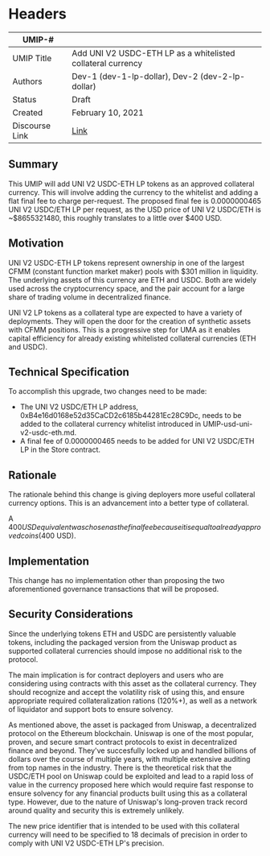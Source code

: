 # Headers
| UMIP-#     |                                                                                                                                          |
|------------|------------------------------------------------------------------------------------------------------------------------------------------|
| UMIP Title | Add UNI V2 USDC-ETH LP as a whitelisted collateral currency              |
| Authors    | Dev-1 (dev-1-lp-dollar), Dev-2 (dev-2-lp-dollar) |
| Status     | Draft                                                                                                                                    |
| Created    | February 10, 2021                                                                                                                        |
| Discourse Link | [Link](https://discourse.umaproject.org/t/add-uniswap-v2-usdc-eth-as-a-supported-collateral-currency/205)                            |
 
## Summary
This UMIP will add UNI V2 USDC-ETH LP tokens as an approved collateral currency. This will involve adding the currency to the whitelist and adding a flat final fee to charge per-request. The proposed final fee is 0.0000000465 UNI V2 USDC/ETH LP per request, as the USD price of UNI V2 USDC/ETH is ~$8655321480, this roughly translates to a little over $400 USD.

## Motivation
UNI V2 USDC-ETH LP tokens represent ownership in one of the largest CFMM (constant function market maker) pools with $301 million in liquidity. The underlying assets of this currency are ETH and USDC. Both are widely used across the cryptocurrency space, and the pair account for a large share of trading volume in decentralized finance.
 
UNI V2 LP tokens as a collateral type are expected to have a variety of deployments. They will open the door for the creation of synthetic assets with CFMM positions. This is a progressive step for UMA as it enables capital efficiency for already existing whitelisted collateral currencies (ETH and USDC).

## Technical Specification
To accomplish this upgrade, two changes need to be made:

- The UNI V2 USDC/ETH LP address, 0xB4e16d0168e52d35CaCD2c6185b44281Ec28C9Dc, needs to be added to the collateral currency whitelist introduced in UMIP-usd-uni-v2-usdc-eth.md.
- A final fee of 0.0000000465 needs to be added for UNI V2 USDC/ETH LP in the Store contract.


## Rationale
The rationale behind this change is giving deployers more useful collateral currency options. This is an advancement into a better type of collateral.

A $400 USD equivalent was chosen as the final fee because it is equal to already approved coins ($400 USD).

## Implementation

This change has no implementation other than proposing the two aforementioned governance transactions that will be proposed.

## Security Considerations
Since the underlying tokens ETH and USDC are persistently valuable tokens, including the packaged version from the Uniswap product as supported collateral currencies should impose no additional risk to the protocol.

The main implication is for contract deployers and users who are considering using contracts with this asset as the collateral currency. They should recognize and accept the volatility risk of using this, and ensure appropriate required collateralization rations (120%+), as well as a network of liquidator and support bots to ensure solvency.

As mentioned above, the asset is packaged from Uniswap, a decentralized protocol on the Ethereum blockchain. Uniswap is one of the most popular, proven, and secure smart contract protocols to exist in decentralized finance and beyond. They've succesfully locked up and handled billions of dollars over the course of multiple years, with multiple extensive auditing from top names in the industry. There is the theoretical risk that the USDC/ETH pool on Uniswap could be exploited and lead to a rapid loss of value in the currency proposed here which would require fast response to ensure solvency for any financial products built using this as a collateral type. However, due to the nature of Uniswap's long-proven track record around quality and security this is extremely unlikely. 

The new price identifier that is intended to be used with this collateral currency will need to be specified to 18 decimals of precision in order to comply with UNI V2 USDC-ETH LP's precision.
